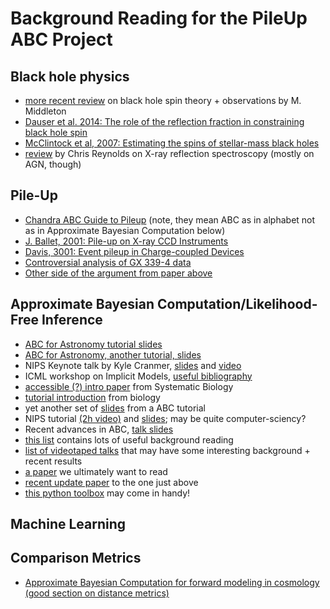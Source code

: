 # Background Reading for the PileUp ABC Project


## Black hole physics
* [more recent review](https://arxiv.org/pdf/1507.06153.pdf) on black hole spin theory + observations by M. Middleton
* [Dauser et al. 2014: The role of the reflection fraction in constraining black hole spin](https://arxiv.org/abs/1408.2347)
* [McClintock et al, 2007: Estimating the spins of stellar-mass black holes](https://arxiv.org/abs/0707.4492)
* [review](https://ui.adsabs.harvard.edu/#abs/2014SSRv..183..277R/abstract) by Chris Reynolds on X-ray reflection spectroscopy (mostly on AGN, though) 


## Pile-Up
* [Chandra ABC Guide to Pileup](http://cxc.harvard.edu/ciao/download/doc/pileup_abc.pdf) (note, they mean ABC as in alphabet not as in Approximate Bayesian Computation below)
* [J. Ballet, 2001: Pile-up on X-ray CCD Instruments](http://adsabs.harvard.edu/abs/2001ASPC..238..381B)
* [Davis, 3001: Event pileup in Charge-coupled Devices](http://adsabs.harvard.edu/abs/2001ApJ...562..575D)
* [Controversial analysis of GX 339-4 data](http://adsabs.harvard.edu/abs/2010MNRAS.407.2287D)
* [Other side of the argument from paper above](http://adsabs.harvard.edu/abs/2010ApJ...724.1441M)

## Approximate Bayesian Computation/Likelihood-Free Inference
* [ABC for Astronomy tutorial slides](http://astrostatistics.psu.edu/su14/lectures/cisewski_abc1.pdf)
* [ABC for Astronomy, another tutorial, slides](http://www.stat.tamu.edu/~jlong/astrostat/abc_cisewski.pdf)
* NIPS Keynote talk by Kyle Cranmer, [slides](https://figshare.com/articles/NIPS_2016_Keynote_Machine_Learning_Likelihood_Free_Inference_in_Particle_Physics/4291565/1) and [video](https://nips.cc/Conferences/2016/Schedule?showEvent=6195)
* ICML workshop on Implicit Models, [useful bibliography](https://sites.google.com/view/implicitmodels/about/bibliography?authuser=0)
* [accessible (?) intro paper](https://academic.oup.com/sysbio/article/66/1/e66/2420817) from Systematic Biology
* [tutorial introduction](https://www.sciencedirect.com/science/article/pii/S0025556416300839) from biology
* yet another set of [slides](http://www.hiit.fi/ABCruise/slides/ABC-Tutorial-2016.pdf) from a ABC tutorial
* NIPS tutorial [(2h video)](https://www.youtube.com/watch?v=sssbLkn2JjI) and [slides](https://rich-d-wilkinson.github.io/docs/NIPS2013.pdf); may be quite computer-sciency?
* Recent advances in ABC, [talk slides](https://bguedj.github.io/nips2017/pdf/marin_nips2017.pdf)
* [this list](https://sites.google.com/view/implicitmodels/about/bibliography?authuser=0) contains lots of useful background reading
* [list of videotaped talks](https://www.youtube.com/playlist?list=PLsatQfvo0v3sUhi3ijRme9MyqwLL5EOiG) that may have some interesting background + recent results
* [a paper](https://arxiv.org/abs/1506.02169) we ultimately want to read
* [recent update paper](https://arxiv.org/abs/1707.07113) to the one just above
* [this python toolbox](https://github.com/diana-hep/carl) may come in handy!

## Machine Learning

## Comparison Metrics
* [Approximate Bayesian Computation for forward modeling in cosmology (good section on distance metrics)](https://iopscience.iop.org/article/10.1088/1475-7516/2015/08/043/pdf)
